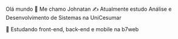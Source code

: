 Olá mundo 👋
Me chamo Johnatan
✍️ Atualmente estudo Análise e Desenvolvimento de Sistemas na UniCesumar

🌱 Estudando front-end, back-end e mobile na b7web
